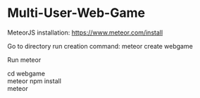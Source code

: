 # Multi-User-Web-Game

MeteorJS installation: https://www.meteor.com/install


Go to directory run creation command:
meteor create webgame


Run meteor

cd webgame<br>meteor npm install<br>meteor

